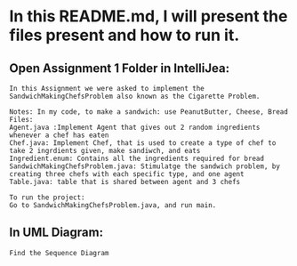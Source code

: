 # In this README.md, I will present the files present and how to run it. 

## Open Assignment 1 Folder in IntelliJea:
	In this Assignment we were asked to implement the SandwichMakingChefsProblem also known as the Cigarette Problem.

	Notes: In my code, to make a sandwich: use PeanutButter, Cheese, Bread
	Files: 
	Agent.java :Implement Agent that gives out 2 random ingredients whenever a chef has eaten
	Chef.java: Implement Chef, that is used to create a type of chef to take 2 ingrdients given, make sandiwch, and eats
	Ingredient.enum: Contains all the ingredients required for bread
	SandwichMakingChefsProblem.java: Stimulatge the sandwich problem, by creating three chefs with each specific type, and one agent
	Table.java: table that is shared between agent and 3 chefs

	To run the project: 
	Go to SandwichMakingChefsProblem.java, and run main.
	
## In UML Diagram:
	Find the Sequence Diagram